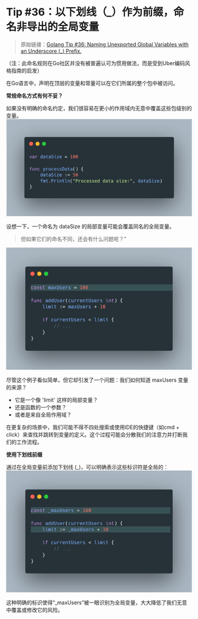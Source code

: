 # Tip #36：以下划线（_）作为前缀，命名非导出的全局变量
> 原始链接：[Golang Tip #36: Naming Unexported Global Variables with an Underscore (_) Prefix.](https://twitter.com/func25/status/1763527891466522656)
>
（注：此命名规则在Go社区并没有被普遍认可为惯用做法，而是受到Uber编码风格指南的启发）

在Go语言中，声明在顶层的变量和常量可以在它们所属的整个包中被访问。

**常规命名方式有何不妥？**

如果没有明确的命名约定，我们很容易在更小的作用域内无意中覆盖这些包级别的变量。
![](./images/036/36_01.png)

设想一下，一个命名为 dataSize 的局部变量可能会覆盖同名的全局变量。

> 但如果它们的命名不同，还会有什么问题呢？”

![](./images/036/36_02.png)

尽管这个例子看似简单，但它却引发了一个问题：我们如何知道 maxUsers 变量的来源？

- 它是一个像 'limit' 这样的局部变量？
- 还是函数的一个参数？
- 或者是来自全局作用域？

在更复杂的场景中，我们可能不得不四处搜索或使用IDE的快捷键（如cmd + click）来查找并跳转到变量的定义。这个过程可能会分散我们的注意力并打断我们的工作流程。

**使用下划线前缀**

通过在全局变量前添加下划线 (_)，可以明确表示这些标识符是全局的：
![](./images/036/36_03.png)

这种明确的标识使得“_maxUsers”被一眼识别为全局变量，大大降低了我们无意中覆盖或修改它的风险。